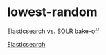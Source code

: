 # lowest-random
Elasticsearch vs. SOLR bake-off

[Elasticsearch](./docs/ELASTICSEARCH-ARCHITECTURE.md)
